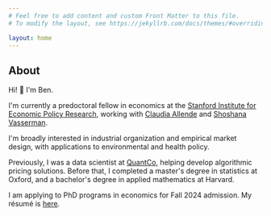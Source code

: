 ```yaml
---
# Feel free to add content and custom Front Matter to this file.
# To modify the layout, see https://jekyllrb.com/docs/themes/#overriding-theme-defaults

layout: home
---
```


## About

Hi! :wave: I'm Ben.

I'm currently a predoctoral fellow in economics at the [Stanford Institute for Economic Policy Research](https://siepr.stanford.edu/), working with [Claudia Allende](https://www.claudiaallendesc.com/) and [Shoshana Vasserman](https://shoshanavasserman.com/).

I'm broadly interested in industrial organization and empirical market design, with applications to environmental and health policy.

Previously, I was a data scientist at [QuantCo](https://quantco.com/), helping develop algorithmic pricing solutions. Before that, I completed a master's degree in statistics at Oxford, and a bachelor's degree in applied mathematics at Harvard.

I am applying to PhD programs in economics for Fall 2024 admission. My résumé is [here](/data/resume.pdf).

